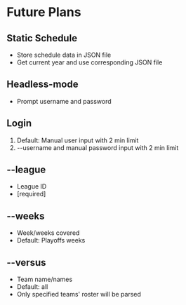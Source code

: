 # Future Plans

## Static Schedule

* Store schedule data in JSON file
* Get current year and use corresponding JSON file

## Headless-mode

* Prompt username and password

## Login

1. Default: Manual user input with 2 min limit
2. --username <username> and manual password input with 2 min limit


## --league
* League ID
* [required]

## --weeks
* Week/weeks covered
* Default: Playoffs weeks

## --versus
* Team name/names
* Default: all
* Only specified teams' roster will be parsed